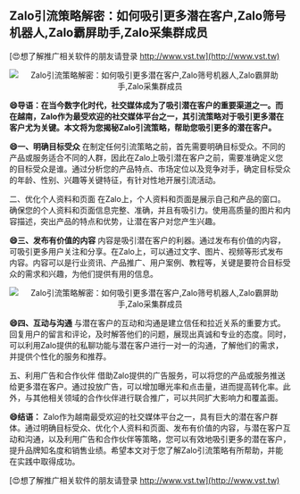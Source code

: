 ## **Zalo引流策略解密：如何吸引更多潜在客户,Zalo筛号机器人,Zalo霸屏助手,Zalo采集群成员**

[😍想了解推广相关软件的朋友请登录 http://www.vst.tw](http://www.vst.tw)

 <center><img src="https://vst.tw/MP4/tuiguang/png/4.png" alt="Zalo引流策略解密：如何吸引更多潜在客户,Zalo筛号机器人,Zalo霸屏助手,Zalo采集群成员"></center>

**😄导语：在当今数字化时代，社交媒体成为了吸引潜在客户的重要渠道之一。而在越南，Zalo作为最受欢迎的社交媒体平台之一，其引流策略对于吸引更多潜在客户尤为关键。本文将为您揭秘Zalo引流策略，帮助您吸引更多的潜在客户。**

**😄一、明确目标受众**
在制定任何引流策略之前，首先需要明确目标受众。不同的产品或服务适合不同的人群，因此在Zalo上吸引潜在客户之前，需要准确定义您的目标受众是谁。通过分析您的产品特点、市场定位以及竞争对手，确定目标受众的年龄、性别、兴趣等关键特征，有针对性地开展引流活动。

二、优化个人资料和页面
在Zalo上，个人资料和页面是展示自己和产品的窗口。确保您的个人资料和页面信息完整、准确，并且有吸引力。使用高质量的图片和内容描述，突出产品的特点和优势，让潜在客户对您产生兴趣。

**😄三、发布有价值的内容**
内容是吸引潜在客户的利器。通过发布有价值的内容，可吸引更多用户关注和分享。在Zalo上，可以通过文字、图片、视频等形式发布内容。内容可以是行业资讯、产品推广、用户案例、教程等，关键是要符合目标受众的需求和兴趣，为他们提供有用的信息。

 <center><img src="https://vst.tw/MP4/tuiguang/png/3.png" alt="Zalo引流策略解密：如何吸引更多潜在客户,Zalo筛号机器人,Zalo霸屏助手,Zalo采集群成员"></center>

**😄四、互动与沟通**
与潜在客户的互动和沟通是建立信任和拉近关系的重要方式。回复用户的留言和评论，及时解答他们的问题，展现出真诚和专业的态度。同时，可以利用Zalo提供的私聊功能与潜在客户进行一对一的沟通，了解他们的需求，并提供个性化的服务和推荐。

五、利用广告和合作伙伴
借助Zalo提供的广告服务，可以将您的产品或服务推送给更多潜在客户。通过投放广告，可以增加曝光率和点击量，进而提高转化率。此外，与其他相关领域的合作伙伴进行联合推广，可以共同扩大影响力和覆盖面。

**😄结语：**
Zalo作为越南最受欢迎的社交媒体平台之一，具有巨大的潜在客户群体。通过明确目标受众、优化个人资料和页面、发布有价值的内容，与潜在客户互动和沟通，以及利用广告和合作伙伴等策略，您可以有效地吸引更多的潜在客户，提升品牌知名度和销售业绩。希望本文对于您了解Zalo引流策略有所帮助，并能在实践中取得成功。

[😍想了解推广相关软件的朋友请登录 http://www.vst.tw](http://www.vst.tw)



